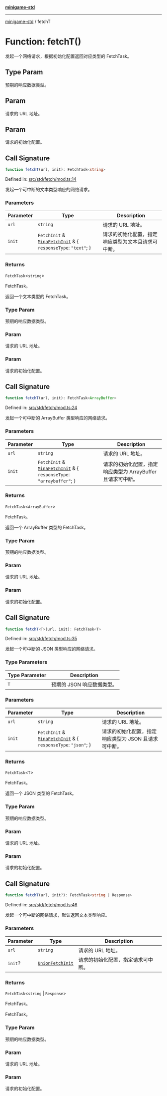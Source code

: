 [**minigame-std**](../README.md)

***

[minigame-std](../README.md) / fetchT

# Function: fetchT()

发起一个网络请求，根据初始化配置返回对应类型的 FetchTask。

## Type Param

预期的响应数据类型。

## Param

请求的 URL 地址。

## Param

请求的初始化配置。

## Call Signature

```ts
function fetchT(url, init): FetchTask<string>
```

Defined in: [src/std/fetch/mod.ts:14](https://github.com/JiangJie/minigame-std/blob/c702c23d8258d9dd96d873df515d0027c84fb302/src/std/fetch/mod.ts#L14)

发起一个可中断的文本类型响应的网络请求。

### Parameters

| Parameter | Type | Description |
| ------ | ------ | ------ |
| `url` | `string` | 请求的 URL 地址。 |
| `init` | `FetchInit` & [`MinaFetchInit`](../interfaces/MinaFetchInit.md) & \{ `responseType`: `"text"`; \} | 请求的初始化配置，指定响应类型为文本且请求可中断。 |

### Returns

`FetchTask`\<`string`\>

FetchTask。

返回一个文本类型的 FetchTask。

### Type Param

预期的响应数据类型。

### Param

请求的 URL 地址。

### Param

请求的初始化配置。

## Call Signature

```ts
function fetchT(url, init): FetchTask<ArrayBuffer>
```

Defined in: [src/std/fetch/mod.ts:24](https://github.com/JiangJie/minigame-std/blob/c702c23d8258d9dd96d873df515d0027c84fb302/src/std/fetch/mod.ts#L24)

发起一个可中断的 ArrayBuffer 类型响应的网络请求。

### Parameters

| Parameter | Type | Description |
| ------ | ------ | ------ |
| `url` | `string` | 请求的 URL 地址。 |
| `init` | `FetchInit` & [`MinaFetchInit`](../interfaces/MinaFetchInit.md) & \{ `responseType`: `"arraybuffer"`; \} | 请求的初始化配置，指定响应类型为 ArrayBuffer 且请求可中断。 |

### Returns

`FetchTask`\<`ArrayBuffer`\>

FetchTask。

返回一个 ArrayBuffer 类型的 FetchTask。

### Type Param

预期的响应数据类型。

### Param

请求的 URL 地址。

### Param

请求的初始化配置。

## Call Signature

```ts
function fetchT<T>(url, init): FetchTask<T>
```

Defined in: [src/std/fetch/mod.ts:35](https://github.com/JiangJie/minigame-std/blob/c702c23d8258d9dd96d873df515d0027c84fb302/src/std/fetch/mod.ts#L35)

发起一个可中断的 JSON 类型响应的网络请求。

### Type Parameters

| Type Parameter | Description |
| ------ | ------ |
| `T` | 预期的 JSON 响应数据类型。 |

### Parameters

| Parameter | Type | Description |
| ------ | ------ | ------ |
| `url` | `string` | 请求的 URL 地址。 |
| `init` | `FetchInit` & [`MinaFetchInit`](../interfaces/MinaFetchInit.md) & \{ `responseType`: `"json"`; \} | 请求的初始化配置，指定响应类型为 JSON 且请求可中断。 |

### Returns

`FetchTask`\<`T`\>

FetchTask。

返回一个 JSON 类型的 FetchTask。

### Type Param

预期的响应数据类型。

### Param

请求的 URL 地址。

### Param

请求的初始化配置。

## Call Signature

```ts
function fetchT(url, init?): FetchTask<string | Response>
```

Defined in: [src/std/fetch/mod.ts:46](https://github.com/JiangJie/minigame-std/blob/c702c23d8258d9dd96d873df515d0027c84fb302/src/std/fetch/mod.ts#L46)

发起一个可中断的网络请求，默认返回文本类型响应。

### Parameters

| Parameter | Type | Description |
| ------ | ------ | ------ |
| `url` | `string` | 请求的 URL 地址。 |
| `init`? | [`UnionFetchInit`](../type-aliases/UnionFetchInit.md) | 请求的初始化配置，指定请求可中断。 |

### Returns

`FetchTask`\<`string` \| `Response`\>

FetchTask。

FetchTask。

### Type Param

预期的响应数据类型。

### Param

请求的 URL 地址。

### Param

请求的初始化配置。
